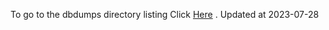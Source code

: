 To go to the dbdumps directory listing Click [Here](https://ipfs.io/ipfs/bafkreidt5l2x2cfplmm5fc73245bipk6e3qtypo44glkrh4khzagk4lj54) . Updated at 2023-07-28